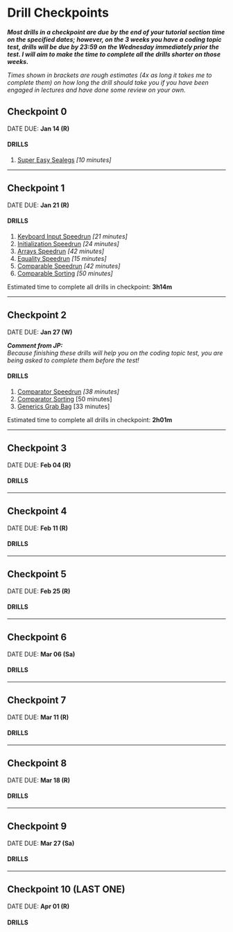 # Drill Checkpoints

_**Most drills in a checkpoint are due by the end of *your* tutorial section time on the specified dates; however, on the 3 weeks you have a coding topic test, drills will be due by 23:59 on the Wednesday immediately prior the test. I will aim to make the time to complete all the drills shorter on those weeks.**_
  
_Times shown in brackets are rough estimates (4x as long it takes me to complete them) on how long the drill should take you if you have been engaged in lectures and have done some review on your own._

## Checkpoint 0

DATE DUE: **Jan 14 (R)**

#### DRILLS

1. [Super Easy Sealegs](https://github.com/MRU-CSIS-2503-202101-001/public-instructions/blob/main/drill-super-easy-sealegs.md) *[10 minutes]*

---

## Checkpoint 1

DATE DUE: **Jan 21 (R)**

#### DRILLS

1. [Keyboard Input Speedrun](https://github.com/MRU-CSIS-2503-202101-001/public-instructions/blob/main/drill-keyboard-input-speedrun.md) *[21 minutes]*
2. [Initialization Speedrun](https://github.com/MRU-CSIS-2503-202101-001/public-instructions/blob/main/drill-initialization-speedrun.md) *[24 minutes]*
3. [Arrays Speedrun](https://github.com/MRU-CSIS-2503-202101-001/public-instructions/blob/main/drill-arrays-speedrun.md) *[42 minutes]*
4. [Equality Speedrun](https://github.com/MRU-CSIS-2503-202101-001/public-instructions/blob/main/drill-equals-speedrun.md) *[15 minutes]*
5. [Comparable Speedrun](https://github.com/MRU-CSIS-2503-202101-001/public-instructions/blob/main/drill-comparable-speedrun.md) *[42 minutes]*
6. [Comparable Sorting](https://github.com/MRU-CSIS-2503-202101-001/public-instructions/blob/main/drill-comparable-sorting.md) *[50 minutes]*

Estimated time to complete all drills in checkpoint: **3h14m**

--- 

## Checkpoint 2

DATE DUE: **Jan 27 (W)**

_**Comment from JP:**   
Because finishing these drills will help you on the coding topic test, you are being asked to complete them before the test!_

#### DRILLS

1. [Comparator Speedrun](https://github.com/MRU-CSIS-2503-202101-001/public-instructions/blob/main/drill-comparator-speedrun.md) *[38 minutes]*
2. [Comparator Sorting](https://github.com/MRU-CSIS-2503-202101-001/public-instructions/blob/main/drill-comparator-sorting.md) [50 minutes]
3. [Generics Grab Bag](https://github.com/MRU-CSIS-2503-202101-001/public-instructions/blob/main/drill-generics-grab-bag.md) [33 minutes]


Estimated time to complete all drills in checkpoint: **2h01m**

---

## Checkpoint 3

DATE DUE: **Feb 04 (R)**

#### DRILLS

---

## Checkpoint 4

DATE DUE: **Feb 11 (R)**

#### DRILLS

---

## Checkpoint 5

DATE DUE: **Feb 25 (R)**

#### DRILLS

---

## Checkpoint 6

DATE DUE: **Mar 06 (Sa)**

#### DRILLS

---

## Checkpoint 7

DATE DUE: **Mar 11 (R)**

#### DRILLS

---

## Checkpoint 8

DATE DUE: **Mar 18 (R)**

#### DRILLS

---

## Checkpoint 9

DATE DUE: **Mar 27 (Sa)**

#### DRILLS

---

## Checkpoint 10 (LAST ONE)

DATE DUE: **Apr 01 (R)**

#### DRILLS